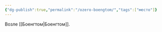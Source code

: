 ```yaml
---
{"dg-publish":true,"permalink":"/ozero-boengtom/","tags":["место"]}
---
```



Возле [[Боенгтом\|Боенгтом]].